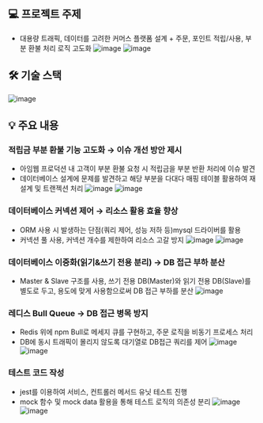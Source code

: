 ## 💻 프로젝트 주제

- 대용량 트래픽, 데이터를 고려한 커머스 플랫폼 설계 + 주문, 포인트 적립/사용, 부분 환불 처리 로직 고도화
![image](https://user-images.githubusercontent.com/68934467/192754267-a7c120a8-e0f0-4bf3-996c-0c24f5a9c5a2.png)
![image](https://user-images.githubusercontent.com/68934467/192754315-36acc161-3d24-4a40-8477-91d58f287657.png)
    

## 🛠 기술 스택

![image](https://user-images.githubusercontent.com/68934467/192754368-ce5aff50-62f1-4ce6-b081-cd08ec2fb61d.png)


## 💡 주요 내용

### 적립금 부분 환불 기능 고도화 → 이슈 개선 방안 제시

- 아임웹 프로덕션 내 고객이 부분 환불 요청 시 적립금을 부분 반환 처리에 이슈 발견
- 데이터베이스 설계에 문제를 발견하고 해당 부분을 다대다 매핑 테이블 활용하여 재설계 및 트랜젝션 처리
![image](https://user-images.githubusercontent.com/68934467/192754460-abc56c61-7c69-454f-bb6d-8d43c64b0ccf.png)
![image](https://user-images.githubusercontent.com/68934467/192754530-5024df98-b6a7-49da-9c8d-86c432cfe840.png)
    


### 데이터베이스 커넥션 제어 → 리소스 활용 효율 향상

- ORM 사용 시 발생하는 단점(쿼리 제어, 성능 저하 등)mysql 드라이버를 활용
- 커넥션 풀 사용, 커넥션 개수를 제한하여 리소스 고갈 방지
![image](https://user-images.githubusercontent.com/68934467/192754593-587d17c7-7c7b-410b-8c6b-f7471e2998d9.png)
![image](https://user-images.githubusercontent.com/68934467/192754616-57e0bfc6-fb28-4efb-9e9b-cf117dc6dca4.png)


    

### 데이터베이스 이중화(읽기&쓰기 전용 분리) → DB 접근 부하 분산

- Master & Slave 구조를 사용, 쓰기 전용 DB(Master)와 읽기 전용 DB(Slave)를 별도로 두고, 용도에 맞게 사용함으로써 DB 접근 부하를 분산
![image](https://user-images.githubusercontent.com/68934467/192754641-b8f7e100-c4a1-4783-877f-c1f682f5e6e2.png)



### 레디스 Bull Queue → DB 접근 병목 방지

- Redis 위에 npm Bull로 메세지 큐를 구현하고, 주문 로직을 비동기 프로세스 처리
- DB에 동시 트래픽이 몰리지 않도록 대기열로 DB접근 쿼리를 제어
![image](https://user-images.githubusercontent.com/68934467/192754684-1725e094-6607-4b03-aa59-df4255e1615f.png)
![image](https://user-images.githubusercontent.com/68934467/192754719-69001c6e-8f2b-4bd3-bbd4-f3d4e257d6da.png)


### 테스트 코드 작성

- jest를 이용하여 서비스, 컨트롤러 메서드 유닛 테스트 진행
- mock 함수 및 mock data 활용을 통해 테스트 로직의 의존성 분리
![image](https://user-images.githubusercontent.com/68934467/192754929-dad165a3-0594-4d24-987e-3d11d009fc6f.png)
![image](https://user-images.githubusercontent.com/68934467/192754996-14db694c-fed3-4294-ada6-418ec3b5f054.png)


